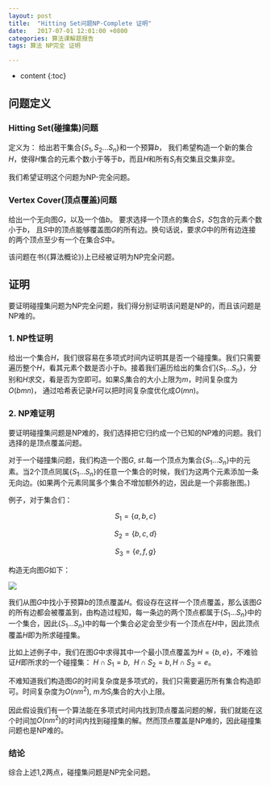 ```yaml
---
layout: post
title:  "Hitting Set问题NP-Complete 证明"
date:   2017-07-01 12:01:00 +0800
categories: 算法课解题报告
tags: 算法 NP完全 证明

---
```


* content
{:toc}

## 问题定义

### Hitting Set(碰撞集)问题
定义为： 给出若干集合{$S_1,S_2...S_n$}和一个预算$b$， 我们希望构造一个新的集合$H$，使得$H$集合的元素个数小于等于$b$，而且$H$和所有$S_i$有交集且交集非空。

我们希望证明这个问题为NP-完全问题。

### Vertex Cover(顶点覆盖)问题

给出一个无向图$G$，以及一个值$b$。 要求选择一个顶点的集合$S$，$S$包含的元素个数小于$b$， 且$S$中的顶点能够覆盖图$G$的所有边。换句话说，要求$G$中的所有边连接的两个顶点至少有一个在集合$S$中。

该问题在书(《算法概论》)上已经被证明为NP完全问题。

## 证明

要证明碰撞集问题为NP完全问题，我们得分别证明该问题是NP的，而且该问题是NP难的。

### 1. NP性证明

给出一个集合$H$，我们很容易在多项式时间内证明其是否一个碰撞集。我们只需要遍历整个$H$，看其元素个数是否小于$b$。接着我们遍历给出的集合们{$S_1...S_n$}，分别和$H$求交，看是否为空即可。如果$S_i$集合的大小上限为$m$，时间复杂度为$O(bmn)$， 通过哈希表记录$H$可以把时间复杂度优化成$O(mn)$。

### 2. NP难证明

要证明碰撞集问题是NP难的，我们选择把它归约成一个已知的NP难的问题。我们选择的是顶点覆盖问题。

对于一个碰撞集问题，我们构造一个图$G,~st.$每一个顶点为集合{$S_1...S_n$}中的元素。当2个顶点同属{$S_1...S_n$}的任意一个集合的时候，我们为这两个元素添加一条无向边。(如果两个元素同属多个集合不增加额外的边，因此是一个非膨胀图。)

例子，对于集合们：

$$
S_1=\{a,b,c\}
$$

$$
S_2=\{b,c,d\}
$$

$$
S_3=\{e,f,g\}
$$

构造无向图$G$如下：

<img src="/images.graph.png" style="text-align: center;clear: both;display: block;margin: auto;">

我们从图$G$中找小于预算$b$的顶点覆盖$H$。假设存在这样一个顶点覆盖，那么该图$G$的所有边都会被覆盖到，由构造过程知，每一条边的两个顶点都属于{$S_1...S_n$}中的一个集合，因此{$S_1...S_n$}中的每一个集合必定会至少有一个顶点在$H$中，因此顶点覆盖$H$即为所求碰撞集。

比如上述例子中，我们在图$G$中求得其中一个最小顶点覆盖为$H=\{b,e\}$，不难验证$H$即所求的一个碰撞集： $H \cap S_1 = {b}, ~~H \cap S_2 = {b}, H \cap S_3 = {e}$。

不难知道我们构造图$G$的时间复杂度是多项式的，我们只需要遍历所有集合构造即可。时间复杂度为$O(nm^2)$, $m为S_i$集合的大小上限。

因此假设我们有一个算法能在多项式时间内找到顶点覆盖问题的解，我们就能在这个时间加$O(nm^2)$的时间内找到碰撞集的解。然而顶点覆盖是NP难的，因此碰撞集问题也是NP难的。

### 结论

综合上述1,2两点，碰撞集问题是NP完全问题。

